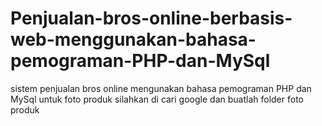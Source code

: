 # Penjualan-bros-online-berbasis-web-menggunakan-bahasa-pemograman-PHP-dan-MySql
sistem penjualan bros online mengunakan bahasa pemograman PHP dan MySql
untuk foto produk silahkan di cari google dan buatlah folder foto produk
